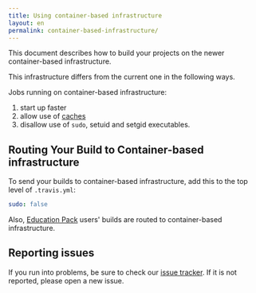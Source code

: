 ```yaml
---
title: Using container-based infrastructure
layout: en
permalink: container-based-infrastructure/
---
```


<div id="toc"></div>

This document describes how to build your projects on the newer
container-based infrastructure.

This infrastructure differs from the current one in the following ways.

Jobs running on container-based infrastructure:

1. start up faster
2. allow use of [caches](/user/caching)
3. disallow use of `sudo`, setuid and setgid executables.


## Routing Your Build to Container-based infrastructure

To send your builds to container-based infrastructure, add this to the top level of `.travis.yml`:

```yaml
sudo: false
```

Also, [Education Pack](https://education.travis-ci.com/) users' builds are
routed to container-based infrastructure.

## Reporting issues

If you run into problems, be sure to check our [issue tracker](https://github.com/travis-ci/travis-ci).
If it is not reported, please open a new issue.
